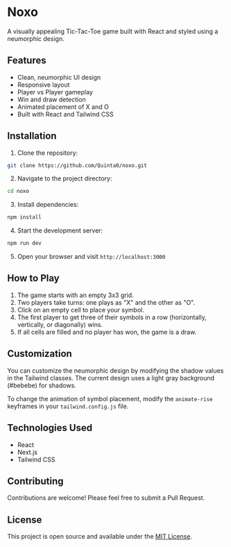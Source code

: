 # Noxo

A visually appealing Tic-Tac-Toe game built with React and styled using a neumorphic design.

## Features

- Clean, neumorphic UI design
- Responsive layout
- Player vs Player gameplay
- Win and draw detection
- Animated placement of X and O
- Built with React and Tailwind CSS

## Installation

1. Clone the repository:
````bash
git clone https://github.com/Quinta0/noxo.git
````
2. Navigate to the project directory:
````bash
cd noxo
````
3. Install dependencies:
````bash
npm install
````
4. Start the development server:
````bash
npm run dev
````
5. Open your browser and visit `http://localhost:3000`

## How to Play

1. The game starts with an empty 3x3 grid.
2. Two players take turns: one plays as "X" and the other as "O".
3. Click on an empty cell to place your symbol.
4. The first player to get three of their symbols in a row (horizontally, vertically, or diagonally) wins.
5. If all cells are filled and no player has won, the game is a draw.

## Customization

You can customize the neumorphic design by modifying the shadow values in the Tailwind classes. The current design uses a light gray background (#bebebe) for shadows.

To change the animation of symbol placement, modify the `animate-rise` keyframes in your `tailwind.config.js` file.

## Technologies Used

- React
- Next.js
- Tailwind CSS

## Contributing

Contributions are welcome! Please feel free to submit a Pull Request.

## License

This project is open source and available under the [MIT License](LICENSE).